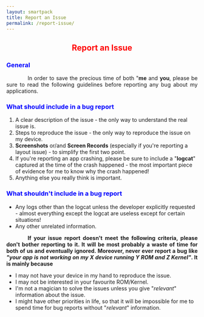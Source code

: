 ```yaml
---
layout: smartpack
title: Report an Issue
permalink: /report-issue/
---
```


<style>
    tab1 { padding-left: 4em; }
</style>

<h2 style="color: red; text-align: center">Report an Issue</h2>

<h3 style="color: blue">General</h3>

<p style="text-align: justify;"><tab1>In order to save the precious time of both "<b>me</b> and <b>you</b>, please be sure to read the following guidelines before reporting any bug about my applications.</tab1></p>

<h3 style="color: blue">What should include in a bug report</h3>

1. A clear description of the issue - the only way to understand the real issue is.
2. Steps to reproduce the issue - the only way to reproduce the issue on my device.
3. <b>Screenshots</b> or/and <b>Screen Records</b> (especially if you're reporting a layout issue) - to simplify the first two point.
4. If you're reporting an app crashing, please be sure to include a "<b>logcat</b>" captured at the time of the crash happened - the most important piece of evidence for me to know why the crash happened!
5. Anything else you really think is important.
  
<h3 style="color: blue">What shouldn't include in a bug report</h3>

* Any logs other than the logcat unless the developer explicitly requested - almost everything except the logcat are useless except for certain situations!
* Any other unrelated information.

<p style="text-align: justify;"><tab1><b>If your issue report doesn't meet the following criteria, please don't bother reporting to it. It will be most probably a waste of time for both of us and eventually ignored. Moreover, never ever report a bug like <i>"your app is not working on my X device running Y ROM and Z Kernel"</i>. It is mainly because</b></tab1></p>

* I may not have your device in my hand to reproduce the issue.
* I may not be interested in your favourite ROM/Kernel.
* I'm not a magician to solve the issues unless you give "<i>relevant</i>" information about the issue.
* I might have other priorities in life, so that it will be impossible for me to spend time for bug reports without "<i>relevant</i>" information.
